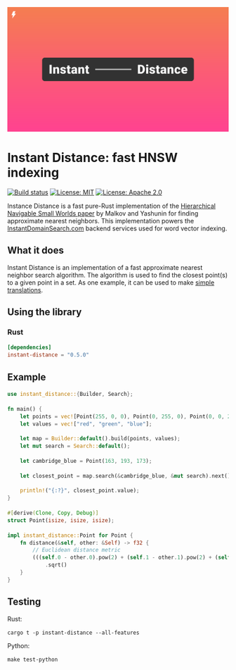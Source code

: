 ![Cover logo](./cover.svg)

# Instant Distance: fast HNSW indexing

[![Build status](https://github.com/InstantDomain/instant-distance/workflows/CI/badge.svg)](https://github.com/InstantDomain/instant-distance/actions?query=workflow%3ACI)
[![License: MIT](https://img.shields.io/badge/License-MIT-blue.svg)](LICENSE-MIT)
[![License: Apache 2.0](https://img.shields.io/badge/License-Apache%202.0-blue.svg)](LICENSE-APACHE)

Instance Distance is a fast pure-Rust implementation of the [Hierarchical
Navigable Small Worlds paper][paper] by Malkov and Yashunin for finding
approximate nearest neighbors. This implementation powers the
[InstantDomainSearch.com][ids] backend services used for word vector indexing.

## What it does

Instant Distance is an implementation of a fast approximate nearest neighbor
search algorithm. The algorithm is used to find the closest point(s) to a given
point in a set. As one example, it can be used to make [simple translations][translations].

## Using the library

### Rust

```toml
[dependencies]
instant-distance = "0.5.0"
```

## Example

```rust
use instant_distance::{Builder, Search};

fn main() {
    let points = vec![Point(255, 0, 0), Point(0, 255, 0), Point(0, 0, 255)];
    let values = vec!["red", "green", "blue"];

    let map = Builder::default().build(points, values);
    let mut search = Search::default();

    let cambridge_blue = Point(163, 193, 173);

    let closest_point = map.search(&cambridge_blue, &mut search).next().unwrap();

    println!("{:?}", closest_point.value);
}

#[derive(Clone, Copy, Debug)]
struct Point(isize, isize, isize);

impl instant_distance::Point for Point {
    fn distance(&self, other: &Self) -> f32 {
        // Euclidean distance metric
        (((self.0 - other.0).pow(2) + (self.1 - other.1).pow(2) + (self.2 - other.2).pow(2)) as f32)
            .sqrt()
    }
}
```

## Testing

Rust:

```
cargo t -p instant-distance --all-features
```

Python:

```
make test-python
```

[paper]: https://arxiv.org/abs/1603.09320
[ids]: https://instantdomainsearch.com/
[translations]: https://instantdomainsearch.com/engineering/how-to-use-fasttext-for-instant-translations
